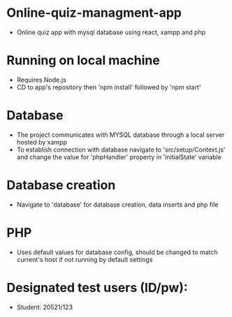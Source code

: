 # Online-quiz-managment-app
- Online quiz app with mysql database using react, xampp and php
# Running on local machine
- Requires Node.js
- CD to app's repository then 'npm install' followed by 'npm start'
# Database 
- The project communicates with MYSQL database through a local server hosted by xampp
- To establish connection with database navigate to 'src/setup/Context.js' and change the value for 'phpHandler' property in 'initialState' variable
# Database creation
- Navigate to 'database' for database creation, data inserts and php file
# PHP
- Uses default values for database config, should be changed to match current's host if not running by default settings
# Designated test users (ID/pw):
- Student: 20521/123

